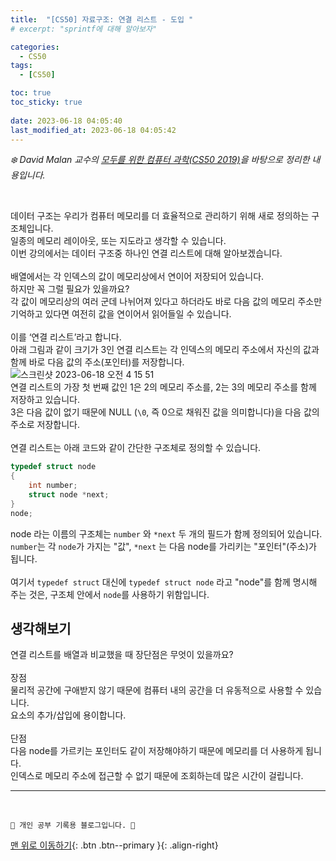 ```yaml
---
title:  "[CS50] 자료구조: 연결 리스트 - 도입 "
# excerpt: "sprintf에 대해 알아보자"

categories:
  - CS50
tags:
  - [CS50]

toc: true
toc_sticky: true
 
date: 2023-06-18 04:05:40
last_modified_at: 2023-06-18 04:05:42
---
```



_❄️ David Malan 교수의 [모두를 위한 컴퓨터 과학(CS50 2019)](https://www.boostcourse.org/cs112/lecture/119003?isDesc=false)을 바탕으로 정리한 내용입니다._

<br>

데이터 구조는 우리가 컴퓨터 메모리를 더 효율적으로 관리하기 위해 새로 정의하는 구조체입니다.<br>
일종의 메모리 레이아웃, 또는 지도라고 생각할 수 있습니다.<br>
이번 강의에서는 데이터 구조중 하나인 연결 리스트에 대해 알아보겠습니다.<br><br>
배열에서는 각 인덱스의 값이 메모리상에서 연이어 저장되어 있습니다.<br>
하지만 꼭 그럴 필요가 있을까요? <br>
각 값이 메모리상의 여러 군데 나뉘어져 있다고 하더라도 바로 다음 값의 메모리 주소만 기억하고 있다면 여전히 값을 연이어서 읽어들일 수 있습니다.<br><br>
이를 ‘연결 리스트’라고 합니다. <br>
아래 그림과 같이 크기가 3인 연결 리스트는 각 인덱스의 메모리 주소에서 자신의 값과 함께 바로 다음 값의 주소(포인터)를 저장합니다.<br>
![스크린샷 2023-06-18 오전 4 15 51](https://github.com/minju412/jenkins-test/assets/59405576/7422873b-7193-49f6-a385-eed039ffbabb)<br>
연결 리스트의 가장 첫 번째 값인 1은 2의 메모리 주소를, 2는 3의 메모리 주소를 함께 저장하고 있습니다.<br>
3은 다음 값이 없기 때문에 NULL (`\0`, 즉 0으로 채워진 값을 의미합니다)을 다음 값의 주소로 저장합니다. <br><br>
연결 리스트는 아래 코드와 같이 간단한 구조체로 정의할 수 있습니다. 
```c
typedef struct node
{
    int number;
    struct node *next;
}
node;
```
node 라는 이름의 구조체는 `number` 와 `*next`  두 개의 필드가 함께 정의되어 있습니다.<br>
`number`는 각 `node`가 가지는 "값", `*next` 는 다음 node를 가리키는 "포인터"(주소)가 됩니다.<br><br>
여기서 `typedef struct` 대신에 `typedef struct node` 라고 "node"를 함께 명시해 주는 것은, 구조체 안에서 `node`를 사용하기 위함입니다.

## 생각해보기
연결 리스트를 배열과 비교했을 때 장단점은 무엇이 있을까요?<br><br>
장점<br>
물리적 공간에 구애받지 않기 때문에 컴퓨터 내의 공간을 더 유동적으로 사용할 수 있습니다.<br>
요소의 추가/삽입에 용이합니다.<br><br>
단점<br>
다음 node를 가르키는 포인터도 같이 저장해야하기 때문에 메모리를 더 사용하게 됩니다.<br>
인덱스로 메모리 주소에 접근할 수 없기 때문에 조회하는데 많은 시간이 걸립니다.













***
<br>


    💛 개인 공부 기록용 블로그입니다. 👻

[맨 위로 이동하기](#){: .btn .btn--primary }{: .align-right}